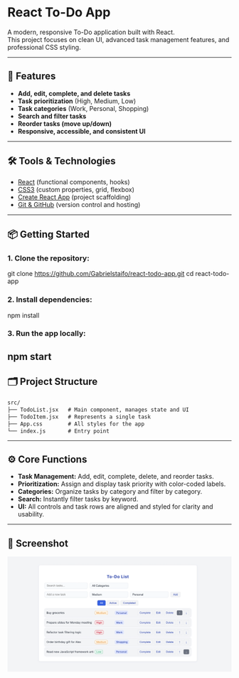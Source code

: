 # React To-Do App

A modern, responsive To-Do application built with React.  
This project focuses on clean UI, advanced task management features, and professional CSS styling.

---

## 🚀 Features

- **Add, edit, complete, and delete tasks**
- **Task prioritization** (High, Medium, Low)
- **Task categories** (Work, Personal, Shopping)
- **Search and filter tasks**
- **Reorder tasks (move up/down)**
- **Responsive, accessible, and consistent UI**

---

## 🛠 Tools & Technologies

- [React](https://react.dev/) (functional components, hooks)
- [CSS3](https://developer.mozilla.org/en-US/docs/Web/CSS) (custom properties, grid, flexbox)
- [Create React App](https://create-react-app.dev/) (project scaffolding)
- [Git & GitHub](https://github.com/) (version control and hosting)

---

## 📦 Getting Started

### 1. Clone the repository:
git clone https://github.com/Gabrielstaifo/react-todo-app.git
cd react-todo-app
### 2. Install dependencies:
npm install
### 3. Run the app locally:
npm start
---

## 🗂 Project Structure
```
src/
├── TodoList.jsx   # Main component, manages state and UI
├── TodoItem.jsx   # Represents a single task
├── App.css        # All styles for the app
└── index.js       # Entry point
```
---

## ⚙️ Core Functions

- **Task Management:** Add, edit, complete, delete, and reorder tasks.
- **Prioritization:** Assign and display task priority with color-coded labels.
- **Categories:** Organize tasks by category and filter by category.
- **Search:** Instantly filter tasks by keyword.
- **UI:** All controls and task rows are aligned and styled for clarity and usability.

---
## 📸 Screenshot
![Screenshot of the To-Do App](images/screenshot.png)

